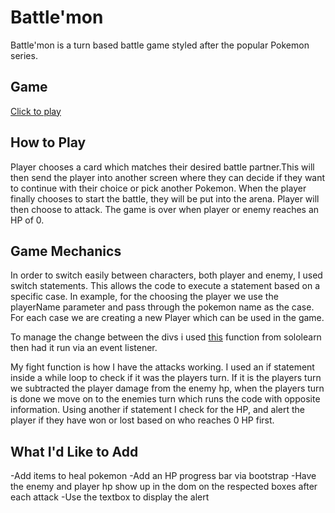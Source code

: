 # Battle'mon

Battle'mon is a turn based battle game styled after the popular Pokemon series. 


## Game
[Click to play](https://epic-jackson-af0413.netlify.app/#)


## How to Play

Player chooses a card which matches their desired battle partner.This will then send the player 
into another screen where they can decide if they want to continue with their choice or pick another Pokemon.
When the player finally chooses to start the battle, they will be put into the arena. Player will then choose to attack. 
The game is over when player or enemy reaches an HP of 0.

## Game Mechanics

In order to switch easily between characters, both player and enemy, I  used switch statements. This allows the code to execute a statement based on a specific case. In example, for the choosing the player we use the playerName parameter and pass through the pokemon name as the case. For each case we are creating a new Player which can be used in the game.

To manage the change between the divs i used [this](https://code.sololearn.com/W3087wxM8ov3/#js) function from sololearn then had it run via an event listener.

My fight function is how I have the attacks working. I used an if statement inside a while loop to check if it was the players turn. If it is the players turn we subtracted the player damage from the enemy hp, when the players turn is done we move on to the enemies turn which runs the code with opposite information. Using another if statement I check for the HP, and alert the player if they have won or lost based on who reaches 0 HP first.


## What I'd Like to Add 
-Add items to heal pokemon
-Add an HP progress bar via bootstrap
-Have the enemy and player hp show up in the dom on the respected boxes after each attack
-Use the textbox to display the alert

